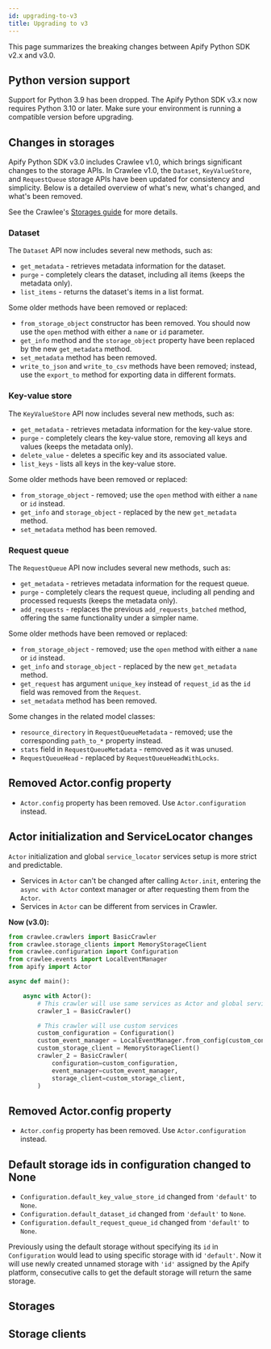 ```yaml
---
id: upgrading-to-v3
title: Upgrading to v3
---
```


This page summarizes the breaking changes between Apify Python SDK v2.x and v3.0.

## Python version support

Support for Python 3.9 has been dropped. The Apify Python SDK v3.x now requires Python 3.10 or later. Make sure your environment is running a compatible version before upgrading.

## Changes in storages

Apify Python SDK v3.0 includes Crawlee v1.0, which brings significant changes to the storage APIs. In Crawlee v1.0, the `Dataset`, `KeyValueStore`, and `RequestQueue` storage APIs have been updated for consistency and simplicity. Below is a detailed overview of what's new, what's changed, and what's been removed.

See the Crawlee's [Storages guide](https://crawlee.dev/python/docs/guides/storages) for more details.

### Dataset

The `Dataset` API now includes several new methods, such as:

- `get_metadata` - retrieves metadata information for the dataset.
- `purge` - completely clears the dataset, including all items (keeps the metadata only).
- `list_items` - returns the dataset's items in a list format.

Some older methods have been removed or replaced:

- `from_storage_object` constructor has been removed. You should now use the `open` method with either a `name` or `id` parameter.
- `get_info` method and the `storage_object` property have been replaced by the new `get_metadata` method.
- `set_metadata` method has been removed.
- `write_to_json` and `write_to_csv` methods have been removed; instead, use the `export_to` method for exporting data in different formats.

### Key-value store

The `KeyValueStore` API now includes several new methods, such as:

- `get_metadata` - retrieves metadata information for the key-value store.
- `purge` - completely clears the key-value store, removing all keys and values (keeps the metadata only).
- `delete_value` - deletes a specific key and its associated value.
- `list_keys` - lists all keys in the key-value store.

Some older methods have been removed or replaced:

- `from_storage_object` - removed; use the `open` method with either a `name` or `id` instead.
- `get_info` and `storage_object` - replaced by the new `get_metadata` method.
- `set_metadata` method has been removed.

### Request queue

The `RequestQueue` API now includes several new methods, such as:

- `get_metadata` - retrieves metadata information for the request queue.
- `purge` - completely clears the request queue, including all pending and processed requests (keeps the metadata only).
- `add_requests` - replaces the previous `add_requests_batched` method, offering the same functionality under a simpler name.

Some older methods have been removed or replaced:

- `from_storage_object` - removed; use the `open` method with either a `name` or `id` instead.
- `get_info` and `storage_object` - replaced by the new `get_metadata` method.
- `get_request` has argument `unique_key` instead of `request_id` as the `id` field was removed from the `Request`.
- `set_metadata` method has been removed.

Some changes in the related model classes:

- `resource_directory` in `RequestQueueMetadata` - removed; use the corresponding `path_to_*` property instead.
- `stats` field in `RequestQueueMetadata` - removed as it was unused.
- `RequestQueueHead` - replaced by `RequestQueueHeadWithLocks`.

## Removed Actor.config property
- `Actor.config` property has been removed. Use `Actor.configuration` instead.

## Actor initialization and ServiceLocator changes

`Actor` initialization and global `service_locator` services setup is more strict and predictable.
- Services in `Actor` can't be changed after calling `Actor.init`, entering the `async with Actor` context manager or after requesting them from the `Actor`.
- Services in `Actor` can be different from services in Crawler.


**Now (v3.0):**

```python
from crawlee.crawlers import BasicCrawler
from crawlee.storage_clients import MemoryStorageClient
from crawlee.configuration import Configuration
from crawlee.events import LocalEventManager
from apify import Actor

async def main():

    async with Actor():
        # This crawler will use same services as Actor and global service_locator
        crawler_1 = BasicCrawler()

        # This crawler will use custom services
        custom_configuration = Configuration()
        custom_event_manager = LocalEventManager.from_config(custom_configuration)
        custom_storage_client = MemoryStorageClient()
        crawler_2 = BasicCrawler(
            configuration=custom_configuration,
            event_manager=custom_event_manager,
            storage_client=custom_storage_client,
        )
```

## Removed Actor.config property
- `Actor.config` property has been removed. Use `Actor.configuration` instead.

## Default storage ids in configuration changed to None
- `Configuration.default_key_value_store_id` changed from `'default'` to `None`.
- `Configuration.default_dataset_id` changed from `'default'` to `None`.
- `Configuration.default_request_queue_id` changed from `'default'` to `None`.

Previously using the default storage without specifying its `id` in `Configuration` would lead to using specific storage with id `'default'`. Now it will use newly created unnamed storage with `'id'` assigned by the Apify platform, consecutive calls to get the default storage will return the same storage.

## Storages

<!-- TODO -->

## Storage clients

<!-- TODO -->
